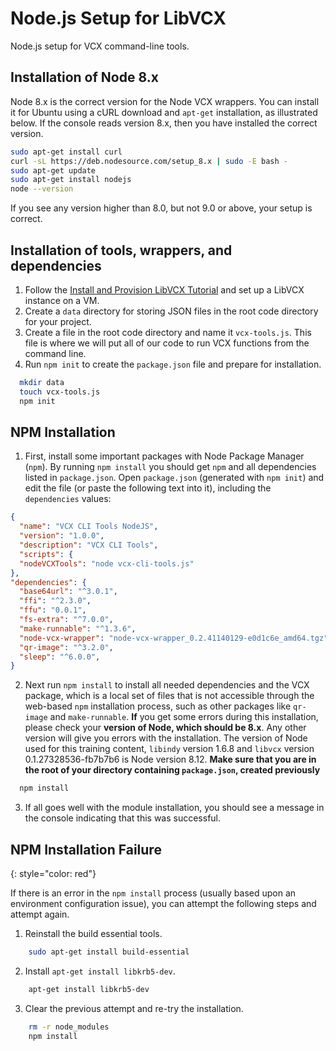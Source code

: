 
# Node.js Setup for LibVCX

Node.js setup for VCX command-line tools.

## Installation of Node 8.x

Node 8.x is the correct version for the Node VCX wrappers. You can install it for Ubuntu using a cURL download and `apt-get` installation, as illustrated below. If the console reads version 8.x, then you have installed the correct version.

```bash
sudo apt-get install curl
curl -sL https://deb.nodesource.com/setup_8.x | sudo -E bash -
sudo apt-get update
sudo apt-get install nodejs
node --version
```
If you see any version higher than 8.0, but not 9.0 or above, your setup is correct.

## Installation of tools, wrappers, and dependencies

1. Follow the [Install and Provision LibVCX Tutorial](/portal/training/install-and-provision-libvcx/) and set up a LibVCX instance on a VM.
2. Create a `data` directory for storing JSON files in the root code directory for your project.
3. Create a file in the root code directory and name it `vcx-tools.js`. This file is where we will put all of our code to run VCX functions from the command line.
4. Run `npm init` to create the `package.json` file and prepare for installation.

```bash
  mkdir data
  touch vcx-tools.js
  npm init
```

## NPM Installation

1. First, install some important packages with Node Package Manager (`npm`). By running `npm install` you should get `npm` and all dependencies listed in `package.json`. Open `package.json` (generated with `npm init`) and edit the file (or paste the following text into it), including the `dependencies` values:

  ```json
  {
    "name": "VCX CLI Tools NodeJS",
    "version": "1.0.0",
    "description": "VCX CLI Tools",
    "scripts": {
    "nodeVCXTools": "node vcx-cli-tools.js"
  },
  "dependencies": {
    "base64url": "^3.0.1",
    "ffi": "^2.3.0",
    "ffu": "0.0.1",
    "fs-extra": "^7.0.0",
    "make-runnable": "^1.3.6",
    "node-vcx-wrapper": "node-vcx-wrapper_0.2.41140129-e0d1c6e_amd64.tgz",
    "qr-image": "^3.2.0",
    "sleep": "^6.0.0",
  }
  ```

2. Next run `npm install` to install all needed dependencies and the VCX package, which is a local set of files that is not accessible through the web-based `npm` installation process, such as other packages like `qr-image` and `make-runnable`. **If** you get some errors during this installation, please check your **version of Node, which should be 8.x**. Any other version will give you errors with the installation. The version of Node used for this training content, `libindy` version 1.6.8 and `libvcx` version 0.1.27328536-fb7b7b6 is Node version 8.12. **Make sure that you are in the root of your directory containing `package.json`, created previously**

  ```bash
    npm install
  ```
3. If all goes well with the module installation, you should see a message in the console indicating that this was successful.

## NPM Installation Failure
{: style="color: red"}

If there is an error in the `npm install` process (usually based upon an environment configuration issue), you can attempt the following steps and attempt again.

1. Reinstall the build essential tools.

```bash
    sudo apt-get install build-essential
```

2. Install `apt-get install libkrb5-dev`.

```bash
    apt-get install libkrb5-dev
```

3. Clear the previous attempt and re-try the installation.

```bash
    rm -r node_modules
    npm install
```